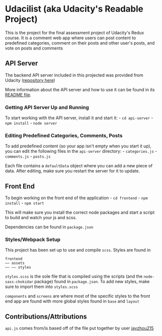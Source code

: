 # Udacilist (aka Udacity's Readable Project)

This is the project for the final assessment project of Udacity's Redux course. It is a comment web app where users can post content to predefined categories, comment on their posts and other user's posts, and vote on posts and comments

## API Server

The backend API server included in this projected was provided from Udacity ([repository here](https://github.com/udacity/reactnd-project-readable-starter))

More information about the API server and how to use it can be found in its [README file](api-server/README.md).

### Getting API Server Up and Running

To start working with the API server, install it and start it:
    - `cd api-server`
    - `npm install`
    - `node server`
    
### Editing Predefined Categories, Comments, Posts

To add predefined content (so your app isn't empty when you start it up), you can edit the following files in the `api-server` directory:
    - `categories.js`
    - `comments.js`
    - `posts.js`
    
Each file contains a `defaultData` object where you can add a new piece of data. After editing, make sure you restart the server for it to update.

## Front End

To begin working on the front end of the application
    - `cd frontend`
    - `npm install`
    - `npm start`
    
This will make sure you install the correct node packages and start a script to build and watch your js and scss.

Dependencies can be found in `package.json`

### Styles/Webpack Setup

This project has been set up to use and compile `scss`. Styles are found in 
```
frontend
–– assets
–– –– styles
```
`styles.scss` is the sole file that is compiled using the scripts (and the `node-sass-chokidar` package) found in `package.json`. To add new styles, make sure to import them into `styles.scss`

`components` and `screens` are where most of the specific styles to the front end app are found with more global styles found in `base` and `layout`    


## Contributions/Attributions
`api.js` comes from/is based off of the file put together by user [jayzhou215](https://github.com/jayzhou215/readable/blob/master/src/utils/Api.js)


